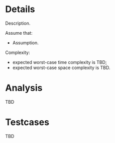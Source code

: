 # Details

Description.

Assume that:

* Assumption.

Complexity:

* expected worst-case time complexity is TBD;
* expected worst-case space complexity is TBD.


# Analysis

TBD

# Testcases

TBD
